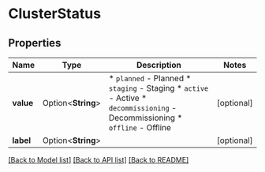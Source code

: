 # ClusterStatus

## Properties

Name | Type | Description | Notes
------------ | ------------- | ------------- | -------------
**value** | Option<**String**> | * `planned` - Planned * `staging` - Staging * `active` - Active * `decommissioning` - Decommissioning * `offline` - Offline | [optional]
**label** | Option<**String**> |  | [optional]

[[Back to Model list]](../README.md#documentation-for-models) [[Back to API list]](../README.md#documentation-for-api-endpoints) [[Back to README]](../README.md)


